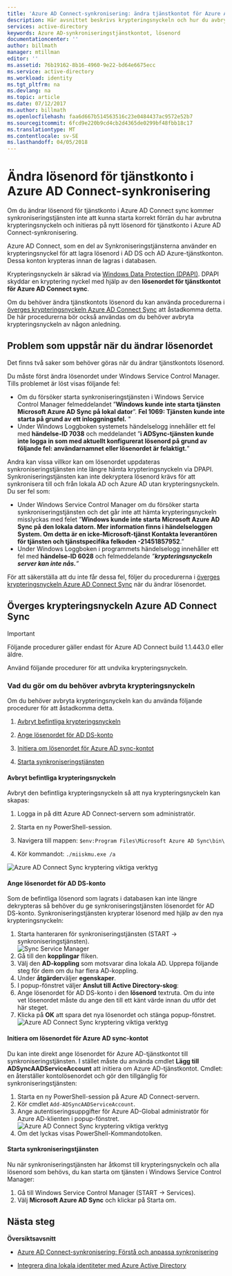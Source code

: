 ```yaml
---
title: 'Azure AD Connect-synkronisering: ändra tjänstkontot för Azure AD Connect Sync | Microsoft Docs'
description: Här avsnittet beskrivs krypteringsnyckeln och hur du avbryta den när lösenordet ändras.
services: active-directory
keywords: Azure AD-synkroniseringstjänstkontot, lösenord
documentationcenter: ''
author: billmath
manager: mtillman
editor: ''
ms.assetid: 76b19162-8b16-4960-9e22-bd64e6675ecc
ms.service: active-directory
ms.workload: identity
ms.tgt_pltfrm: na
ms.devlang: na
ms.topic: article
ms.date: 07/12/2017
ms.author: billmath
ms.openlocfilehash: faa6d667b514563516c23e0484437ac9572e52b7
ms.sourcegitcommit: 6fcd9e220b9cd4cb2d4365de0299bf48fbb18c17
ms.translationtype: MT
ms.contentlocale: sv-SE
ms.lasthandoff: 04/05/2018
---
```

# <a name="changing-the-azure-ad-connect-sync-service-account-password"></a>Ändra lösenord för tjänstkonto i Azure AD Connect-synkronisering
Om du ändrar lösenord för tjänstkonto i Azure AD Connect sync kommer synkroniseringstjänsten inte att kunna starta korrekt förrän du har avbrutna krypteringsnyckeln och initieras på nytt lösenord för tjänstkonto i Azure AD Connect-synkronisering. 

Azure AD Connect, som en del av Synkroniseringstjänsterna använder en krypteringsnyckel för att lagra lösenord i AD DS och AD Azure-tjänstkonton.  Dessa konton krypteras innan de lagras i databasen. 

Krypteringsnyckeln är säkrad via [Windows Data Protection (DPAPI)](https://msdn.microsoft.com/library/ms995355.aspx). DPAPI skyddar en kryptering nyckel med hjälp av den **lösenordet för tjänstkontot för Azure AD Connect sync**. 

Om du behöver ändra tjänstkontots lösenord du kan använda procedurerna i [överges krypteringsnyckeln Azure AD Connect Sync](#abandoning-the-azure-ad-connect-sync-encryption-key) att åstadkomma detta.  De här procedurerna bör också användas om du behöver avbryta krypteringsnyckeln av någon anledning.

## <a name="issues-that-arise-from-changing-the-password"></a>Problem som uppstår när du ändrar lösenordet
Det finns två saker som behöver göras när du ändrar tjänstkontots lösenord.

Du måste först ändra lösenordet under Windows Service Control Manager.  Tills problemet är löst visas följande fel:


- Om du försöker starta synkroniseringstjänsten i Windows Service Control Manager felmeddelandet ”**Windows kunde inte starta tjänsten Microsoft Azure AD Sync på lokal dator**”. **Fel 1069: Tjänsten kunde inte starta på grund av ett inloggningsfel.** "
- Under Windows Loggboken systemets händelselogg innehåller ett fel med **händelse-ID 7038** och meddelandet ”**i ADSync-tjänsten kunde inte logga in som med aktuellt konfigurerat lösenord på grund av följande fel: användarnamnet eller lösenordet är felaktigt.**”

Andra kan vissa villkor kan om lösenordet uppdateras synkroniseringstjänsten inte längre hämta krypteringsnyckeln via DPAPI. Synkroniseringstjänsten kan inte dekryptera lösenord krävs för att synkronisera till och från lokala AD och Azure AD utan krypteringsnyckeln.
Du ser fel som:

- Under Windows Service Control Manager om du försöker starta synkroniseringstjänsten och det går inte att hämta krypteringsnyckeln misslyckas med felet ”**Windows kunde inte starta Microsoft Azure AD Sync på den lokala datorn. Mer information finns i händelseloggen System. Om detta är en icke-Microsoft-tjänst Kontakta leverantören för tjänsten och tjänstspecifika felkoden **-21451857952****.”
- Under Windows Loggboken i programmets händelselogg innehåller ett fel med **händelse-ID 6028** och felmeddelande *”**krypteringsnyckeln server kan inte nås.**”*

För att säkerställa att du inte får dessa fel, följer du procedurerna i [överges krypteringsnyckeln Azure AD Connect Sync](#abandoning-the-azure-ad-connect-sync-encryption-key) när du ändrar lösenordet.
 
## <a name="abandoning-the-azure-ad-connect-sync-encryption-key"></a>Överges krypteringsnyckeln Azure AD Connect Sync
>[!IMPORTANT]
>Följande procedurer gäller endast för Azure AD Connect build 1.1.443.0 eller äldre.

Använd följande procedurer för att undvika krypteringsnyckeln.

### <a name="what-to-do-if-you-need-to-abandon-the-encryption-key"></a>Vad du gör om du behöver avbryta krypteringsnyckeln

Om du behöver avbryta krypteringsnyckeln kan du använda följande procedurer för att åstadkomma detta.

1. [Avbryt befintliga krypteringsnyckeln](#abandon-the-existing-encryption-key)

2. [Ange lösenordet för AD DS-konto](#provide-the-password-of-the-ad-ds-account)

3. [Initiera om lösenordet för Azure AD sync-kontot](#reinitialize-the-password-of-the-azure-ad-sync-account)

4. [Starta synkroniseringstjänsten](#start-the-synchronization-service)

#### <a name="abandon-the-existing-encryption-key"></a>Avbryt befintliga krypteringsnyckeln
Avbryt den befintliga krypteringsnyckeln så att nya krypteringsnyckeln kan skapas:

1. Logga in på ditt Azure AD Connect-servern som administratör.

2. Starta en ny PowerShell-session.

3. Navigera till mappen: `$env:Program Files\Microsoft Azure AD Sync\bin\`

4. Kör kommandot: `./miiskmu.exe /a`

![Azure AD Connect Sync kryptering viktiga verktyg](media/active-directory-aadconnectsync-encryption-key/key5.png)

#### <a name="provide-the-password-of-the-ad-ds-account"></a>Ange lösenordet för AD DS-konto
Som de befintliga lösenord som lagrats i databasen kan inte längre dekrypteras så behöver du ge synkroniseringstjänsten lösenordet för AD DS-konto. Synkroniseringstjänsten krypterar lösenord med hjälp av den nya krypteringsnyckeln:

1. Starta hanteraren för synkroniseringstjänsten (START → synkroniseringstjänsten).
</br>![Sync Service Manager](./media/active-directory-aadconnectsync-service-manager-ui/startmenu.png)  
2. Gå till den **kopplingar** fliken.
3. Välj den **AD-koppling** som motsvarar dina lokala AD. Upprepa följande steg för dem om du har flera AD-koppling.
4. Under **åtgärder**väljer **egenskaper**.
5. I popup-fönstret väljer **Anslut till Active Directory-skog**:
6. Ange lösenordet för AD DS-konto i den **lösenord** textruta. Om du inte vet lösenordet måste du ange den till ett känt värde innan du utför det här steget.
7. Klicka på **OK** att spara det nya lösenordet och stänga popup-fönstret.
![Azure AD Connect Sync kryptering viktiga verktyg](media/active-directory-aadconnectsync-encryption-key/key6.png)

#### <a name="reinitialize-the-password-of-the-azure-ad-sync-account"></a>Initiera om lösenordet för Azure AD sync-kontot
Du kan inte direkt ange lösenordet för Azure AD-tjänstkontot till synkroniseringstjänsten. I stället måste du använda cmdlet **Lägg till ADSyncAADServiceAccount** att initiera om Azure AD-tjänstkontot. Cmdlet: en återställer kontolösenordet och gör den tillgänglig för synkroniseringstjänsten:

1. Starta en ny PowerShell-session på Azure AD Connect-servern.
2. Kör cmdlet `Add-ADSyncAADServiceAccount`.
3. Ange autentiseringsuppgifter för Azure AD-Global administratör för Azure AD-klienten i popup-fönstret.
![Azure AD Connect Sync kryptering viktiga verktyg](media/active-directory-aadconnectsync-encryption-key/key7.png)
4. Om det lyckas visas PowerShell-Kommandotolken.

#### <a name="start-the-synchronization-service"></a>Starta synkroniseringstjänsten
Nu när synkroniseringstjänsten har åtkomst till krypteringsnyckeln och alla lösenord som behövs, du kan starta om tjänsten i Windows Service Control Manager:


1. Gå till Windows Service Control Manager (START → Services).
2. Välj **Microsoft Azure AD Sync** och klickar på Starta om.

## <a name="next-steps"></a>Nästa steg
**Översiktsavsnitt**

* [Azure AD Connect-synkronisering: Förstå och anpassa synkronisering](active-directory-aadconnectsync-whatis.md)

* [Integrera dina lokala identiteter med Azure Active Directory](active-directory-aadconnect.md)
